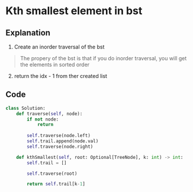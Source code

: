 # Kth smallest element in bst

## Explanation
1. Create an inorder traversal of the bst
> The propery of the bst is that if you do inorder traversal, you will get the elements in sorted order
2. return the idx - 1 from ther created list

## Code
```python
class Solution:
    def traverse(self, node):
        if not node:
            return
        
        self.traverse(node.left)
        self.trail.append(node.val)
        self.traverse(node.right)

    def kthSmallest(self, root: Optional[TreeNode], k: int) -> int:
        self.trail = []

        self.traverse(root)

        return self.trail[k-1]
```